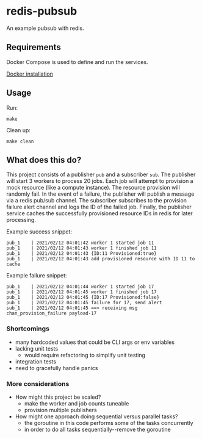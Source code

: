 # redis-pubsub

An example pubsub with redis.

## Requirements
Docker Compose is used to define and run the services.

[Docker installation](https://docs.docker.com/engine/install/)

## Usage

Run:
```
make
```

Clean up:
```
make clean
```

## What does this do?
This project consists of a publisher `pub` and a subscriber `sub`. The publisher
will start 3 workers to process 20 jobs. Each job will attempt to provision a
mock resource (like a compute instance). The resource provision will randomly fail.
In the event of a failure, the publisher will publish a message via a redis
pub/sub channel. The subscriber subscribes to the provision failure alert channel
and logs the ID of the failed job. Finally, the publisher service caches the
successfully provisioned resource IDs in redis for later processing.

Example success snippet:
```
pub_1    | 2021/02/12 04:01:42 worker 1 started job 11
pub_1    | 2021/02/12 04:01:43 worker 1 finished job 11
pub_1    | 2021/02/12 04:01:43 {ID:11 Provisioned:true}
pub_1    | 2021/02/12 04:01:43 add provisioned resource with ID 11 to cache
```

Example failure snippet:
```
pub_1    | 2021/02/12 04:01:44 worker 1 started job 17
pub_1    | 2021/02/12 04:01:45 worker 1 finished job 17
pub_1    | 2021/02/12 04:01:45 {ID:17 Provisioned:false}
pub_1    | 2021/02/12 04:01:45 failure for 17, send alert
sub_1    | 2021/02/12 04:01:45 ==> receiving msg chan_provision_failure payload-17
```

### Shortcomings
- many hardcoded values that could be CLI args or env variables
- lacking unit tests
  - would require refactoring to simplify unit testing
- integration tests
- need to gracefully handle panics

### More considerations
- How might this project be scaled?
  - make the worker and job counts tuneable
  - provision multiple publishers
- How might one approach doing sequential versus parallel tasks?
  - the goroutine in this code performs some of the tasks concurrently
  - in order to do all tasks sequentially--remove the goroutine

